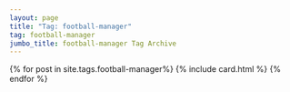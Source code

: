 ```yaml
---
layout: page
title: "Tag: football-manager"
tag: football-manager
jumbo_title: football-manager Tag Archive
---
```


{% for post in site.tags.football-manager%}
{% include card.html %}
{% endfor %}
